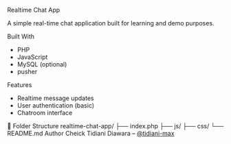  Realtime Chat App

A simple real-time chat application built for learning and demo purposes.

 Built With
- PHP
- JavaScript
- MySQL (optional)
- pusher

 Features
- Realtime message updates
- User authentication (basic)
- Chatroom interface

 📁 Folder Structure
 realtime-chat-app/
├── index.php
├── js/
├── css/
└── README.md
 Author
Cheick Tidiani Diawara – [@tidiani-max](https://github.com/tidiani-max)
